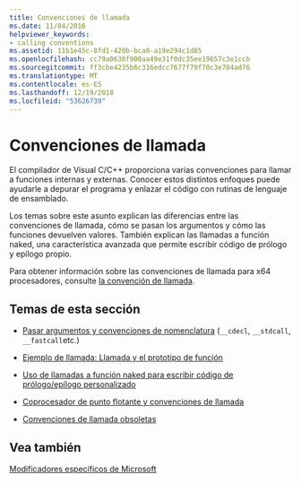 ```yaml
---
title: Convenciones de llamada
ms.date: 11/04/2016
helpviewer_keywords:
- calling conventions
ms.assetid: 11b1e45c-8fd1-420b-bca0-a19e294c1d85
ms.openlocfilehash: cc79a0636f900aa49e31f0dc35ee19657c3e1ccb
ms.sourcegitcommit: ff3cbe4235b6c316edcc7677f79f70c3e784ad76
ms.translationtype: MT
ms.contentlocale: es-ES
ms.lasthandoff: 12/19/2018
ms.locfileid: "53626739"
---
```

# <a name="calling-conventions"></a>Convenciones de llamada

El compilador de Visual C/C++ proporciona varias convenciones para llamar a funciones internas y externas. Conocer estos distintos enfoques puede ayudarle a depurar el programa y enlazar el código con rutinas de lenguaje de ensamblado.

Los temas sobre este asunto explican las diferencias entre las convenciones de llamada, cómo se pasan los argumentos y cómo las funciones devuelven valores. También explican las llamadas a función naked, una característica avanzada que permite escribir código de prólogo y epílogo propio.

Para obtener información sobre las convenciones de llamada para x64 procesadores, consulte [la convención de llamada](../build/x64-calling-convention.md).

## <a name="topics-in-this-section"></a>Temas de esta sección

- [Pasar argumentos y convenciones de nomenclatura](../cpp/argument-passing-and-naming-conventions.md) (`__cdecl`, `__stdcall`, `__fastcall`etc.)

- [Ejemplo de llamada: Llamada y el prototipo de función](../cpp/calling-example-function-prototype-and-call.md)

- [Uso de llamadas a función naked para escribir código de prólogo/epílogo personalizado](../cpp/naked-function-calls.md)

- [Coprocesador de punto flotante y convenciones de llamada](../cpp/floating-point-coprocessor-and-calling-conventions.md)

- [Convenciones de llamada obsoletas](../cpp/obsolete-calling-conventions.md)

## <a name="see-also"></a>Vea también

[Modificadores específicos de Microsoft](../cpp/microsoft-specific-modifiers.md)
